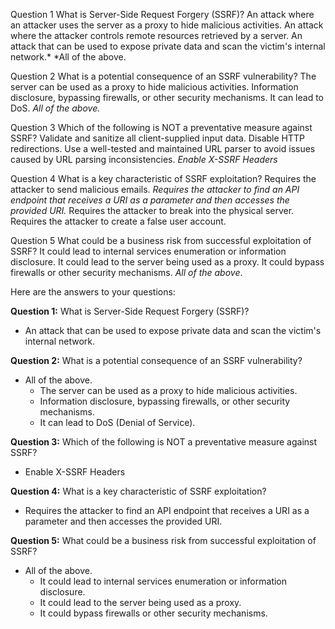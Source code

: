 
Question 1
What is Server-Side Request Forgery (SSRF)?
An attack where an attacker uses the server as a proxy to hide malicious activities.
An attack where the attacker controls remote resources retrieved by a server.
An attack that can be used to expose private data and scan the victim's internal network.*
*All of the above.


Question 2
What is a potential consequence of an SSRF vulnerability?
The server can be used as a proxy to hide malicious activities.
Information disclosure, bypassing firewalls, or other security mechanisms.
It can lead to DoS.
*All of the above.*


Question 3
Which of the following is NOT a preventative measure against SSRF?
Validate and sanitize all client-supplied input data.
Disable HTTP redirections.
Use a well-tested and maintained URL parser to avoid issues caused by URL parsing inconsistencies.
*Enable X-SSRF Headers*


Question 4
What is a key characteristic of SSRF exploitation?
Requires the attacker to send malicious emails.
*Requires the attacker to find an API endpoint that receives a URI as a parameter and then accesses the provided URI.*
Requires the attacker to break into the physical server.
Requires the attacker to create a false user account.


Question 5
What could be a business risk from successful exploitation of SSRF?
It could lead to internal services enumeration or information disclosure.
It could lead to the server being used as a proxy.
It could bypass firewalls or other security mechanisms.
*All of the above*.



Here are the answers to your questions:

**Question 1:** What is Server-Side Request Forgery (SSRF)?

- An attack that can be used to expose private data and scan the victim's internal network.

**Question 2:** What is a potential consequence of an SSRF vulnerability?

- All of the above.
    - The server can be used as a proxy to hide malicious activities.
    - Information disclosure, bypassing firewalls, or other security mechanisms.
    - It can lead to DoS (Denial of Service).

**Question 3:** Which of the following is NOT a preventative measure against SSRF?

- Enable X-SSRF Headers

**Question 4:** What is a key characteristic of SSRF exploitation?

- Requires the attacker to find an API endpoint that receives a URI as a parameter and then accesses the provided URI.

**Question 5:** What could be a business risk from successful exploitation of SSRF?

- All of the above.
    - It could lead to internal services enumeration or information disclosure.
    - It could lead to the server being used as a proxy.
    - It could bypass firewalls or other security mechanisms.